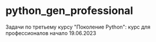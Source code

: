 # python_gen_professional
Задачи по третьему курсу "Поколение Python": курс для профессионалов начало 19.06.2023
